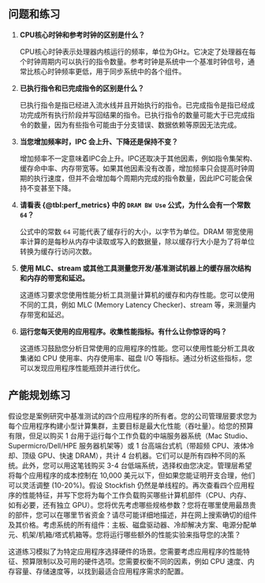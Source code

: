 ## 问题和练习 

1. **CPU核心时钟和参考时钟的区别是什么？**

    CPU核心时钟表示处理器内核运行的频率，单位为GHz。它决定了处理器在每个时钟周期内可以执行的指令数量。参考时钟是系统中一个基准时钟信号，通常比核心时钟频率更低，用于同步系统中的各个组件。

2. **已执行指令和已完成指令的区别是什么？**

    已执行指令是指已经进入流水线并且开始执行的指令。已完成指令是指已经成功完成所有执行阶段并写回结果的指令。已执行指令的数量可能大于已完成指令的数量，因为有些指令可能由于分支错误、数据依赖等原因无法完成。

3. **当您增加频率时，IPC 会上升、下降还是保持不变？**

    增加频率不一定意味着IPC会上升。IPC还取决于其他因素，例如指令集架构、缓存命中率、内存带宽等。如果其他因素没有改善，增加频率只会提高时钟周期的执行速度，但并不会增加每个周期内完成的指令数量，因此IPC可能会保持不变甚至下降。

4. **请看表 {@tbl:perf_metrics} 中的 `DRAM BW Use` 公式，为什么会有一个常数 `64`？**

    公式中的常数 `64` 可能代表了缓存行的大小，以字节为单位。DRAM 带宽使用率计算的是每秒从内存中读取或写入的数据量，除以缓存行大小是为了将单位转换为缓存行访问次数。

5. **使用 MLC、stream 或其他工具测量您开发/基准测试机器上的缓存层次结构和内存的带宽和延迟。**

    这道练习要求您使用性能分析工具测量计算机的缓存和内存性能。您可以使用不同的工具，例如 MLC (Memory Latency Checker)、stream 等，来测量内存带宽和延迟。

6. **运行您每天使用的应用程序。收集性能指标。有什么让你惊讶的吗？**

    这道练习鼓励您分析日常使用的应用程序的性能。您可以使用性能分析工具收集诸如 CPU 使用率、内存使用率、磁盘 I/O 等指标。通过分析这些指标，您可以发现应用程序性能瓶颈并进行优化。

## 产能规划练习

假设您是案例研究中基准测试的四个应用程序的所有者。您的公司管理层要求您为每个应用程序构建小型计算集群，主要目标是最大化性能（吞吐量）。给您的预算有限，但足以购买 1 台用于运行每个工作负载的中端服务器系统（Mac Studio、Supermicro/Dell/HPE 服务器机架等）或 1 台高端台式机（带超频 CPU、液体冷却、顶级 GPU、快速 DRAM），共计 4 台机器。它们可以是所有四种不同的系统。此外，您可以用这笔钱购买 3-4 台低端系统，选择权由您决定。管理层希望将每个应用程序的成本控制在 10,000 美元以下，但如果您能证明开支合理，他们可以灵活调整 (10-20%)。假设 Stockfish 仍然是单线程的。再次查看四个应用程序的性能特征，并写下您将为每个工作负载购买哪些计算机部件（CPU、内存、如有必要，还有独立 GPU）。您将优先考虑哪些规格参数？您将在哪里使用最昂贵的部件，您可以在哪里节省资金？请尽可能详细地描述，并在网上搜索确切的组件及其价格。考虑系统的所有组件：主板、磁盘驱动器、冷却解决方案、电源分配单元、机架/机箱/塔式机箱等。您将运行哪些额外的性能实验来指导您的决策？

这道练习模拟了为特定应用程序选择硬件的场景。您需要考虑应用程序的性能特征、预算限制以及可用的硬件选项。您需要权衡不同的因素，例如 CPU 速度、内存容量、存储速度等，以找到最适合应用程序需求的配置。